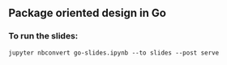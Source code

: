 ## Package oriented design in Go

### To run the slides:

```
jupyter nbconvert go-slides.ipynb --to slides --post serve
``` 